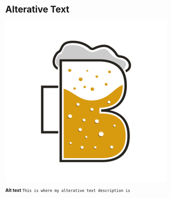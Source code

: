 # Alterative Text

![This is where my alterative text description goes.](uppercase-stutzbart.png)

**Alt text** `This is where my alterative text description is`

